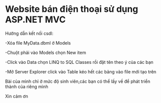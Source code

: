 # Website bán điện thoại  sử dụng ASP.NET MVC
Hướng dẫn kết nối csdl:

-Xóa file MyData.dbml ở Models

-Chuột phải vào Models chọn New item

-Click vào Data chọn LINQ to SQL Classes rồi đặt tên theo ý của các bạn

-Mở Server Explorer click vào Table kéo hết các bảng vào file mới tạo trên 


Bài của mình chỉ ở mức độ sinh viên,các bạn có thể lấy về để phát triển thành của riêng mình

Xin cảm ơn
